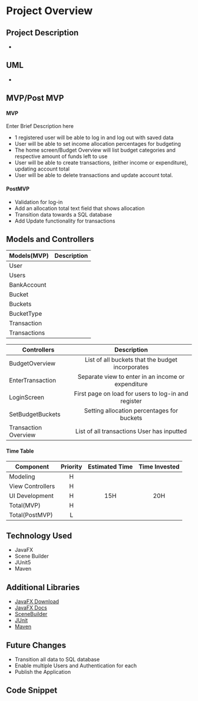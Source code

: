 # Project Overview

## Project Description

- 

## UML

- []()

## MVP/Post MVP
#### MVP

Enter Brief Description here
- 1 registered user will be able to log in and log out with saved data
- User will be able to set income allocation percentages for budgeting
- The home screen/Budget Overview will list budget categories and respective amount of funds left to use
- User will be able to create transactions, (either income or expenditure), updating account total
- User will be able to delete transactions and update account total.

#### PostMVP

- Validation for log-in
- Add an allocation total text field that shows allocation
- Transition data towards a SQL database
- Add Update functionality for transactions

## Models and Controllers

| Models(MVP)  | Description |
|--------------|:-----------:|
| User         |             |
| Users        |             |
| BankAccount  |             |
| Bucket       |             |
| Buckets      |             |
| BucketType   |             |
| Transaction  |             |
| Transactions |             |


| Controllers          |                     Description                     |
|----------------------|:---------------------------------------------------:|
| BudgetOverview       |  List of all buckets that the budget incorporates   |
| EnterTransaction     | Separate view to enter in an income or expenditure  |
| LoginScreen          | First page on load for users to log-in and register |
| SetBudgetBuckets     |     Setting allocation percentages for buckets      |
| Transaction Overview |     List of all transactions User has inputted      |

#### Time Table

| Component        | Priority | Estimated Time | Time Invested |
|------------------|:--------:|:--------------:|:-------------:|
| Modeling         |    H     |                |               |
| View Controllers |    H     |                |               |
| UI Development   |    H     |      15H       |      20H      |
| Total(MVP)       |    H     |                |               |
| Total(PostMVP)   |    L     |                |               |

## Technology Used

- JavaFX
- Scene Builder
- JUnit5
- Maven

## Additional Libraries

- [JavaFX Download](https://gluonhq.com/products/javafx/)
- [JavaFX Docs](https://docs.oracle.com/javafx/2/api/overview-summary.html)
- [SceneBuilder](https://gluonhq.com/products/scene-builder/)
- [JUnit](https://junit.org/junit5/docs/current/user-guide/)
- [Maven](https://maven.apache.org/)

## Future Changes

- Transition all data to SQL database
- Enable multiple Users and Authentication for each
- Publish the Application

## Code Snippet

```

```
